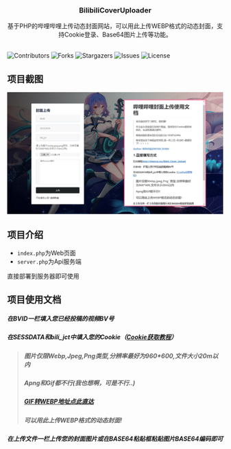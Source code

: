 <p align="center">
  <h3 align="center">BilibiliCoverUploader</h3>

  <p align="center">
    基于PHP的哔哩哔哩上传动态封面网站，可以用此上传WEBP格式的动态封面，支持Cookie登录、Base64图片上传等功能。
    <br/>
    <br/>
  </p>
</p>

![Contributors](https://img.shields.io/github/contributors/JonyanDunh/BilibiliCoverUploader?color=dark-green) ![Forks](https://img.shields.io/github/forks/JonyanDunh/BilibiliCoverUploader?style=social) ![Stargazers](https://img.shields.io/github/stars/JonyanDunh/BilibiliCoverUploader?style=social) ![Issues](https://img.shields.io/github/issues/JonyanDunh/BilibiliCoverUploader) ![License](https://img.shields.io/github/license/JonyanDunh/BilibiliCoverUploader) 

## 项目截图

![preview-image.png](https://github.com/JonyanDunh/BilibiliCoverUploader/blob/main/preview-image.png?raw=true)

## 项目介绍

- `index.php`为Web页面
- `server.php`为Api服务端

直接部署到服务器即可使用

## 项目使用文档

##### 在BVID一栏填入您已经投稿的视频BV号

##### 在SESSDATA和bili_jct中填入您的Cookie（[Cookie获取教程](https://jingyan.baidu.com/article/76a7e409284a80fc3a6e1566.html)）

> ##### 图片仅限Webp,Jpeg,Png类型,分辨率最好为960*600,文件大小20m以内
>
> ##### Apng和Gif都不行(我也想啊，可是不行..)
>
> ##### [GIF转WEBP地址点此直达](https://www.aconvert.com/cn/image/gif-to-webp/)
>
> ##### 可以用此上传WEBP格式的动态封面!

##### 在上传文件一栏上传您的封面图片或在BASE64粘贴框粘贴图片BASE64编码即可
